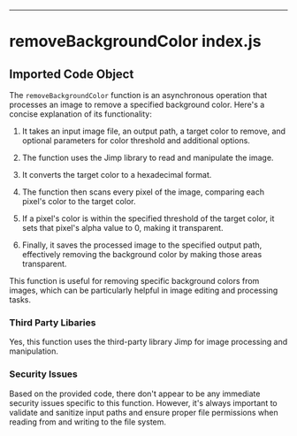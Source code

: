 

  

  

  

  

  

  

  

  

  

  

  

  

  

  

---
# removeBackgroundColor index.js
## Imported Code Object
The `removeBackgroundColor` function is an asynchronous operation that processes an image to remove a specified background color. Here's a concise explanation of its functionality:

1. It takes an input image file, an output path, a target color to remove, and optional parameters for color threshold and additional options.

2. The function uses the Jimp library to read and manipulate the image.

3. It converts the target color to a hexadecimal format.

4. The function then scans every pixel of the image, comparing each pixel's color to the target color.

5. If a pixel's color is within the specified threshold of the target color, it sets that pixel's alpha value to 0, making it transparent.

6. Finally, it saves the processed image to the specified output path, effectively removing the background color by making those areas transparent.

This function is useful for removing specific background colors from images, which can be particularly helpful in image editing and processing tasks.

### Third Party Libaries

Yes, this function uses the third-party library Jimp for image processing and manipulation.

### Security Issues

Based on the provided code, there don't appear to be any immediate security issues specific to this function. However, it's always important to validate and sanitize input paths and ensure proper file permissions when reading from and writing to the file system.


  